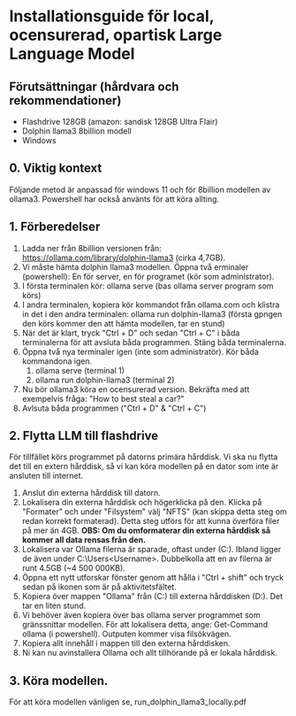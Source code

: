 # Installationsguide för local, ocensurerad, opartisk Large Language Model

## Förutsättningar (hårdvara och rekommendationer)

- Flashdrive 128GB (amazon: sandisk 128GB Ultra Flair)
- Dolphin llama3 8billion modell 
- Windows

## 0. Viktig kontext

Följande metod är anpassad för windows 11 och för 8billion modellen av ollama3.
Powershell har också använts för att köra allting.

## 1. Förberedelser

1. Ladda ner från 8billion versionen från: https://ollama.com/library/dolphin-llama3 (cirka 4,7GB).
2. Vi måste hämta dolphin llama3 modellen. Öppna två erminaler (powershell): En för server, en för programet (kör som administrator).
3. I första terminalen kör: ollama serve (bas ollama server program som körs)
4. I andra terminalen, kopiera kör kommandot från ollama.com och klistra in det i den andra terminalen: ollama run dolphin-llama3 (första gpngen den körs kommer den att hämta modellen, tar en stund)
5. När det är klart, tryck "Ctrl + D" och sedan "Ctrl + C" i båda terminalerna för att avsluta båda programmen. Stäng båda terminalerna.
6. Öppna två nya terminaler igen (inte som administratör). Kör båda kommandona igen.
	1. ollama serve (terminal 1)
	2. ollama run dolphin-llama3 (terminal 2)
7. Nu bör ollama3 köra en ocensurerad version. Bekräfta med att exempelvis fråga: "How to best steal a car?"
8. Avlsuta båda programmen ("Ctrl + D" & "Ctrl + C")

## 2. Flytta LLM till flashdrive

För tillfället körs programmet på datorns primära hårddisk. Vi ska nu flytta det till en extern hårddisk, så vi kan köra modellen på en dator som inte är ansluten till internet.

1. Anslut din externa hårddisk till datorn.
2. Lokalisera din externa hårddisk och högerklicka på den. Klicka på "Formater" och under "Filsystem" välj "NFTS" (kan skippa detta steg om redan korrekt formaterad). Detta steg utförs för att kunna överföra filer på mer än 4GB.
		**OBS: Om du omformaterar din externa hårddisk så kommer all data rensas från den.**
3. Lokalisera var Ollama filerna är sparade, oftast under (C:\). Ibland ligger de även under C:\Users\<Username>. Dubbelkolla att en av filerna är runt  4.5GB (~4 500 000KB).
4. Öppna ett nytt utforskar fönster genom att hålla i "Ctrl + shift" och tryck sedan på ikonen som är på aktivitetsfältet.
5. Kopiera över mappen "Ollama" från (C:\) till externa hårddisken (D:\). Det tar en liten stund.
6. Vi behöver även kopiera över bas ollama server programmet som gränssnittar modellen. För att lokalisera detta, ange: Get-Command ollama (i powershell). Outputen kommer visa filsökvägen.
7. Kopiera allt innehåll i mappen till den externa hårddisken.
8. Ni kan nu avinstallera Ollama och allt tillhörande på er lokala hårddisk.

## 3. Köra modellen.

För att köra modellen vänligen se, run_dolphin_llama3_locally.pdf
